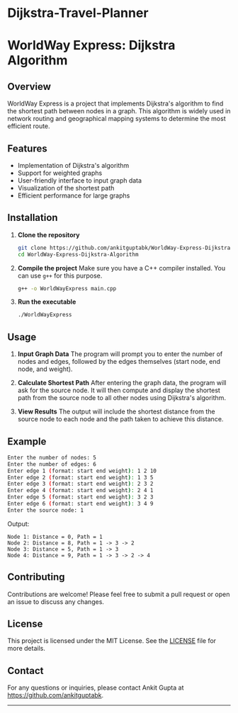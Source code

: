 Dijkstra-Travel-Planner
=======================

# WorldWay Express: Dijkstra Algorithm

## Overview
WorldWay Express is a project that implements Dijkstra's algorithm to find the shortest path between nodes in a graph. This algorithm is widely used in network routing and geographical mapping systems to determine the most efficient route.

## Features
- Implementation of Dijkstra's algorithm
- Support for weighted graphs
- User-friendly interface to input graph data
- Visualization of the shortest path
- Efficient performance for large graphs

## Installation

1. **Clone the repository**
    ```bash
    git clone https://github.com/ankitguptabk/WorldWay-Express-Dijkstra-Algorithm.git
    cd WorldWay-Express-Dijkstra-Algorithm
    ```

2. **Compile the project**
    Make sure you have a C++ compiler installed. You can use `g++` for this purpose.
    ```bash
    g++ -o WorldWayExpress main.cpp
    ```

3. **Run the executable**
    ```bash
    ./WorldWayExpress
    ```

## Usage

1. **Input Graph Data**
    The program will prompt you to enter the number of nodes and edges, followed by the edges themselves (start node, end node, and weight).

2. **Calculate Shortest Path**
    After entering the graph data, the program will ask for the source node. It will then compute and display the shortest path from the source node to all other nodes using Dijkstra's algorithm.

3. **View Results**
    The output will include the shortest distance from the source node to each node and the path taken to achieve this distance.

## Example

```bash
Enter the number of nodes: 5
Enter the number of edges: 6
Enter edge 1 (format: start end weight): 1 2 10
Enter edge 2 (format: start end weight): 1 3 5
Enter edge 3 (format: start end weight): 2 3 2
Enter edge 4 (format: start end weight): 2 4 1
Enter edge 5 (format: start end weight): 3 2 3
Enter edge 6 (format: start end weight): 3 4 9
Enter the source node: 1
```

Output:
```
Node 1: Distance = 0, Path = 1
Node 2: Distance = 8, Path = 1 -> 3 -> 2
Node 3: Distance = 5, Path = 1 -> 3
Node 4: Distance = 9, Path = 1 -> 3 -> 2 -> 4
```

## Contributing

Contributions are welcome! Please feel free to submit a pull request or open an issue to discuss any changes.

## License

This project is licensed under the MIT License. See the [LICENSE](LICENSE) file for more details.

## Contact

For any questions or inquiries, please contact Ankit Gupta at https://github.com/ankitguptabk.

---
